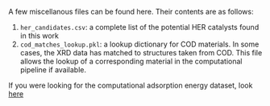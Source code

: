 A few miscellanous files can be found here. Their contents are as follows:
1. `her_candidates.csv`: a complete list of the potential HER catalysts found in this work
2. `cod_matches_lookup.pkl`: a lookup dictionary for COD materials. In some cases, the XRD data has matched to structures taken from COD. This file allows the lookup of a corresponding material in the computational pipeline if available.

If you were looking for the computational adsorption energy dataset, look [here](../)